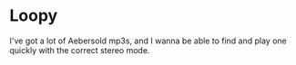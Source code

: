 # Loopy

I've got a lot of Aebersold mp3s, and I wanna be able to find and play one quickly
with the correct stereo mode.